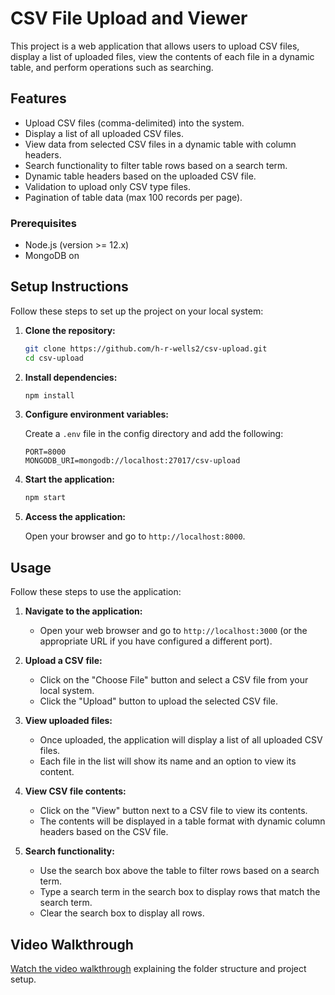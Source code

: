 # CSV File Upload and Viewer

This project is a web application that allows users to upload CSV files, display a list of uploaded files, view the contents of each file in a dynamic table, and perform operations such as searching.

## Features

- Upload CSV files (comma-delimited) into the system.
- Display a list of all uploaded CSV files.
- View data from selected CSV files in a dynamic table with column headers.
- Search functionality to filter table rows based on a search term.
- Dynamic table headers based on the uploaded CSV file.
- Validation to upload only CSV type files.
- Pagination of table data (max 100 records per page).

### Prerequisites

- Node.js (version >= 12.x)
- MongoDB
  on

## Setup Instructions

Follow these steps to set up the project on your local system:


1. **Clone the repository:**

   ```sh
   git clone https://github.com/h-r-wells2/csv-upload.git
   cd csv-upload
   ```

2. **Install dependencies:**

   ```sh
   npm install
   ```

3. **Configure environment variables:**

   Create a `.env` file in the config directory and add the following:

   ```plaintext
   PORT=8000
   MONGODB_URI=mongodb://localhost:27017/csv-upload
   ```

4. **Start the application:**

   ```sh
   npm start
   ```

5. **Access the application:**

   Open your browser and go to `http://localhost:8000`.

## Usage

Follow these steps to use the application:

1. **Navigate to the application:**

   - Open your web browser and go to `http://localhost:3000` (or the appropriate URL if you have configured a different port).

2. **Upload a CSV file:**

   - Click on the "Choose File" button and select a CSV file from your local system.
   - Click the "Upload" button to upload the selected CSV file.

3. **View uploaded files:**

   - Once uploaded, the application will display a list of all uploaded CSV files.
   - Each file in the list will show its name and an option to view its content.

4. **View CSV file contents:**

   - Click on the "View" button next to a CSV file to view its contents.
   - The contents will be displayed in a table format with dynamic column headers based on the CSV file.

5. **Search functionality:**

   - Use the search box above the table to filter rows based on a search term.
   - Type a search term in the search box to display rows that match the search term.
   - Clear the search box to display all rows.


## Video Walkthrough

[Watch the video walkthrough](https://drive.google.com/file/d/1L2QLTEuVKj42jztnVs-ykBKUDbCNi1ju/view?usp=sharing) explaining the folder structure and project setup.
